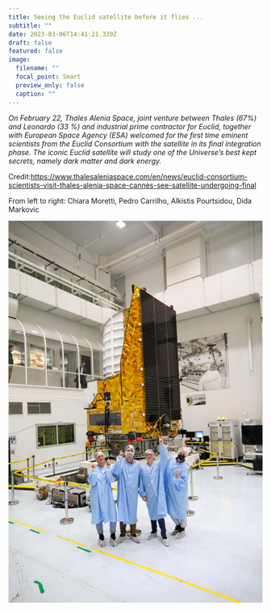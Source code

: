 ```yaml
---
title: Seeing the Euclid satellite before it flies ...
subtitle: ""
date: 2023-03-06T14:41:21.339Z
draft: false
featured: false
image:
  filename: ""
  focal_point: Smart
  preview_only: false
  caption: ""
---
```

*On February 22, Thales Alenia Space, joint venture between Thales (67%) and Leonardo (33 %) and industrial prime contractor for Euclid, together with European Space Agency (ESA) welcomed for the first time eminent scientists from the Euclid Consortium with the satellite in its final integration phase. The iconic Euclid satellite will study one of the Universe’s best kept secrets, namely dark matter and dark energy.* 

C﻿redit:https://www.thalesaleniaspace.com/en/news/euclid-consortium-scientists-visit-thales-alenia-space-cannes-see-satellite-undergoing-final



From left to right: Chiara Moretti, Pedro Carrilho, Alkistis Pourtsidou, Dida Markovic

![](euclidday-65-light-.jpg)